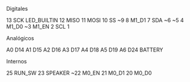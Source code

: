 Digitales

13  SCK     LED_BUILTIN
12  MISO
11  MOSI
10  SS
~9
8   M1_D1
7   SDA
~6
~5
4   M1_D0
~3   M1_EN
2   SCL
1

Analógicos

A0  D14
A1  D15
A2  D16
A3  D17
A4  D18
A5  D19
A6  D24     BATTERY

Internos

25  RUN_SW
23  SPEAKER
~22  M0_EN
21  M0_D1
20  M0_D0

